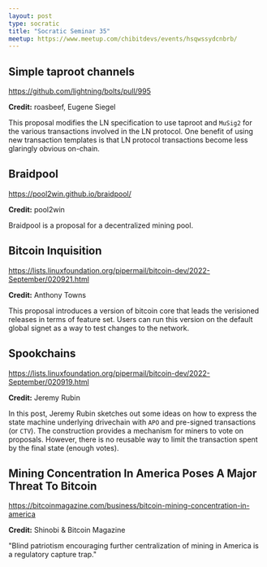 ```yaml
---
layout: post
type: socratic
title: "Socratic Seminar 35"
meetup: https://www.meetup.com/chibitdevs/events/hsqwssydcnbrb/
---
```


## Simple taproot channels

<https://github.com/lightning/bolts/pull/995>

**Credit:** roasbeef, Eugene Siegel

This proposal modifies the LN specification to use taproot and `MuSig2` for the
various transactions involved in the LN protocol.  One benefit of using new
transaction templates is that LN protocol transactions become less glaringly
obvious on-chain.

## Braidpool

<https://pool2win.github.io/braidpool/>

**Credit:** pool2win

Braidpool is a proposal for a decentralized mining pool.

## Bitcoin Inquisition

<https://lists.linuxfoundation.org/pipermail/bitcoin-dev/2022-September/020921.html>

**Credit:** Anthony Towns

This proposal introduces a version of bitcoin core that leads the verisioned
releases in terms of feature set.  Users can run this version on the default
global signet as a way to test changes to the network.

## Spookchains

<https://lists.linuxfoundation.org/pipermail/bitcoin-dev/2022-September/020919.html>

**Credit:** Jeremy Rubin

In this post, Jeremy Rubin sketches out some ideas on how to express the state
machine underlying drivechain with `APO` and pre-signed transactions (or `CTV`).  The
construction provides a mechanism for miners to vote on proposals.  However,
there is no reusable way to limit the transaction spent by the final state
(enough votes).

## Mining Concentration In America Poses A Major Threat To Bitcoin

<https://bitcoinmagazine.com/business/bitcoin-mining-concentration-in-america>

**Credit:** Shinobi & Bitcoin Magazine

"Blind patriotism encouraging further centralization of mining in America is a regulatory capture trap."
